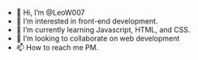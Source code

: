 - 👋 Hi, I’m @LeoW007
- 👀 I’m interested in front-end development.
- 🌱 I’m currently learning Javascript, HTML, and CSS.
- 💞️ I’m looking to collaborate on web development
- 📫 How to reach me PM.

<!---
LeoW007/LeoW007 is a ✨ special ✨ repository because its `README.md` (this file) appears on your GitHub profile.
You can click the Preview link to take a look at your changes.
--->
